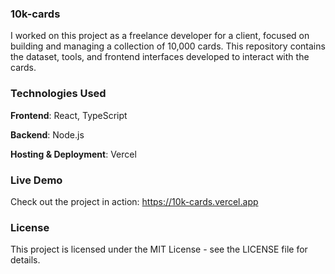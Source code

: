 ### 10k-cards
I worked on this project as a freelance developer for a client, focused on building and managing a collection of 10,000 cards. This repository contains the dataset, tools, and frontend interfaces developed to interact with the cards.

### Technologies Used
**Frontend**: React, TypeScript

**Backend**: Node.js

**Hosting & Deployment**: Vercel

### Live Demo
Check out the project in action: https://10k-cards.vercel.app

### License
This project is licensed under the MIT License - see the LICENSE file for details.
